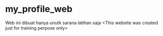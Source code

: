 # my_profile_web
Web ini dibuat hanya unutk sarana latihan saja &lt;This website was created just for training perpose only>
